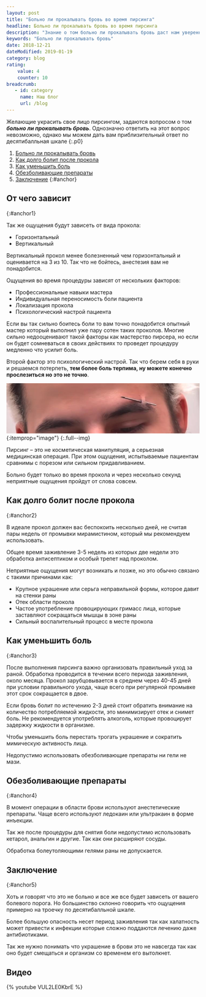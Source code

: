 ```yaml
---
layout: post
title: "Больно ли прокалывать бровь во время пирсинга"
headline: Больно ли прокалывать бровь во время пирсинга
description: "Знание о том больно ли прокалывать бровь даст нам уверенность перед процедурой либо убьет все желание"
keywords: "Больно ли прокалывать бровь"
date: 2018-12-21
dateModified: 2019-01-19
category: blog
rating: 
    value: 4
    counter: 10
breadcrumb:
   - id: category
     name: Наш блог
     url: /blog
---
```


Желающие украсить свое лицо пирсингом, задаются вопросом о том ***больно ли прокалывать бровь***. Однозначно ответить на этот вопрос невозможно, однако мы можем дать вам приблизительный ответ по десятибалльная шкале
{:.p0}

1. [Больно ли прокалывать бровь](#anchor1)
1. [Как долго болит после прокола](#anchor2)
2. [Как уменьшить боль](#anchor3)
2. [Обезболивающие препараты](#anchor4)
2. [Заключение](#anchor5)
{:#anchor}

## От чего зависит
{:#anchor1}

Так же ощущения будут зависеть от вида прокола:

* Горизонтальный 
* Вертикальный

Вертикальный прокол менее болезненный чем горизонтальный и оценивается на 3 из 10. Так что не бойтесь, анестезия вам не понадобится. 

Ощущения во время процедуры зависят от нескольких факторов:

* Профессиональные навыки мастера
* Индивидуальная переносимость боли пациента
* Локализация прокола
* Психологический настрой пациента
        
Если вы так сильно боитесь боли то вам точно понадобится опытный мастер который выполнил уже пару сотен таких проколов. Многие сильно недооценивают такой факторы как мастерство пирсера, но если он будет сомневаться в своих действиях то проведет процедуру медленно что усилит боль.        

 Второй фактор это психологический настрой. Так что берем себя в руки и решаемся потерпеть, **тем более боль терпима, ну можете конечно прослезиться но это не точно**.

![Больно ли прокалывать бровь](/assets/image/src/bolno-li-prokalyvat-brov-pirsing/bolno-li-prokalyvat-brov-pirsing.jpg){:itemprop="image"}
{:.full--img}
    
Пирсинг – это не косметическая манипуляция, а серьезная медицинская операция. При этом ощущения, испытываемые пациентам сравнимы с порезом или сильном придавливанием. 

Больно будет только во время прокола и через несколько секунд неприятные ощущения пройдут от слова совсем.

## Как долго болит после прокола
{:#anchor2}

В идеале прокол должен вас беспокоить несколько дней, не считая пары недель от промывки мирамистином, который мы рекомендуем использовать. 

Общее время заживление 3-5 недель из которых две недели это обработка антисептиком и особый трепет над проколом.

Неприятные ощущения могут возникать и позже, но это обычно связано с такими причинами как:

* Крупное украшение или серьга неправильной формы, которое давит на стенки раны
* Отек области прокола
* Частое употребление провоцирующих гримасс лица, которые заставляют сокращаться мышцы в зоне раны
* Сильный воспалительный процесс в месте прокола

## Как уменьшить боль 
{:#anchor3}

После выполнения пирсинга важно организовать правильный уход за раной. Обработка проводится в течении всего периода заживления, около месяца. Прокол зарубцовывается в среднем через 40-45 дней при условии правильного ухода, чаще всего при регулярной промывке этот срок сокращается в двое.

Если бровь болит по истечению 2-3 дней стоит обратить внимание на количество потребляемой жидкости, это минимизирует отек и снимет боль. Не рекомендуется употреблять алкоголь, которые провоцирует задержку жидкости в организме.

Чтобы уменьшить боль перестать трогать украшение и сократить мимическую активность лица.

Недопустимо использовать обезболивающие препараты ни гели не мази.

## Обезболивающие препараты
{:#anchor4}

В момент операции в  области брови  используют анестетические препараты. Чаще всего используют ледокаин или ультракаин в форме инъекции. 

Так же после процедуры для снятия боли недопустимо использовать кетарол, анальгин и другие. Так как они расширяют сосуды.

Обработка болеутоляющими гелями раны не допускается.

## Заключение
{:#anchor5}

Хоть и говорят что это не больно и все же все будет зависеть от вашего болевого порога. Но большинство склонно говорить что ощущения примерно на троечку по десятибалльной шкале.

Более большую опасность несет период заживления так как халатность может привести к инфекции которые сложно поддаются лечению даже антибиотиками.

Так же нужно понимать что украшение в брови это не навсегда так как оно будет смещаться и организм со временем его вытолкнет.

## Видео

{% youtube VUL2LE0KbrE %}
